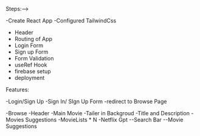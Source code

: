 
Steps:-->

-Create React App
-Configured TailwindCss
- Header
- Routing of App
- Login Form
- Sign up Form
- Form Validation
- useRef Hook
- firebase setup
- deployment 





Features:






-Login/Sign Up
   -Sign In/ SIgn Up Form
   -redirect to Browse Page

-Browse
    -Header
    -Main Movie
        -Tailer in Backgroud
        -Title and Description
        -Movies Suggestions
            -MovieLists * N 
 -Netflix Gpt 
   --Search Bar
   --Movie Suggestions         